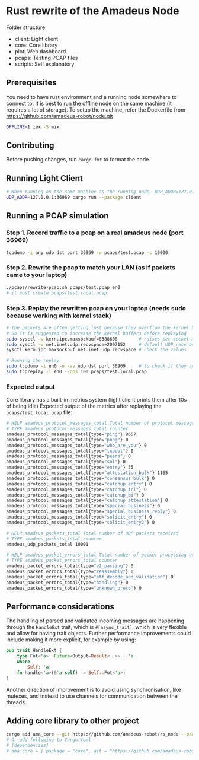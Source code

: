 # Rust rewrite of the Amadeus Node

Folder structure:

- client: Light client
- core: Core library
- plot: Web dashboard
- pcaps: Testing PCAP files
- scripts: Self explanatory

## Prerequisites

You need to have rust environment and a running node somewhere to connect to.
It is best to run the offline node on the same machine (it requires a lot of storage).
To setup the machine, refer the Dockerfile from https://github.com/amadeus-robot/node.git

```bash
OFFLINE=1 iex -S mix
```

## Contributing

Before pushing changes, run `cargo fmt` to format the code.

## Running Light Client

```bash
# When running on the same machine as the running node, UDP_ADDR=127.0.0.1:36969 is added by default
UDP_ADDR=127.0.0.1:36969 cargo run --package client
```

## Running a PCAP simulation

### Step 1. Record traffic to a pcap on a real amadeus node (port 36969)

```bash
tcpdump -i any udp dst port 36969 -w pcaps/test.pcap -c 10000
```

### Step 2. Rewrite the pcap to match your LAN (as if packets came to your laptop)

```bash
./pcaps/rewrite-pcap.sh pcaps/test.pcap en0
# it must create pcaps/test.local.pcap
```

### Step 3. Replay the rewritten pcap on your laptop (needs sudo because working with kernel stack)

```bash
# The packets are often getting lost because they overflow the kernel buffers
# So it is suggested to increase the kernel buffers before replaying
sudo sysctl -w kern.ipc.maxsockbuf=8388608        # raises per-socket max
sudo sysctl -w net.inet.udp.recvspace=2097152     # default UDP recv buffer (per-socket)
sysctl kern.ipc.maxsockbuf net.inet.udp.recvspace # check the values

# Running the replay
sudo tcpdump -i en0 -n -vv udp dst port 36969     # to check if they are flowing
sudo tcpreplay -i en0 --pps 100 pcaps/test.local.pcap
```

### Expected output

Core library has a built-in metrics system (light client prints them after 10s of being idle)
Expected output of the metrics after replaying the `pcaps/test.local.pcap` file:

```bash
# HELP amadeus_protocol_messages_total Total number of protocol messages handled by type
# TYPE amadeus_protocol_messages_total counter
amadeus_protocol_messages_total{type="ping"} 8657
amadeus_protocol_messages_total{type="pong"} 0
amadeus_protocol_messages_total{type="who_are_you"} 0
amadeus_protocol_messages_total{type="txpool"} 0
amadeus_protocol_messages_total{type="peers"} 0
amadeus_protocol_messages_total{type="sol"} 0
amadeus_protocol_messages_total{type="entry"} 35
amadeus_protocol_messages_total{type="attestation_bulk"} 1165
amadeus_protocol_messages_total{type="consensus_bulk"} 0
amadeus_protocol_messages_total{type="catchup_entry"} 0
amadeus_protocol_messages_total{type="catchup_tri"} 0
amadeus_protocol_messages_total{type="catchup_bi"} 0
amadeus_protocol_messages_total{type="catchup_attestation"} 0
amadeus_protocol_messages_total{type="special_business"} 0
amadeus_protocol_messages_total{type="special_business_reply"} 0
amadeus_protocol_messages_total{type="solicit_entry"} 0
amadeus_protocol_messages_total{type="solicit_entry2"} 0

# HELP amadeus_packets_total Total number of UDP packets received
# TYPE amadeus_packets_total counter
amadeus_udp_packets_total 10001

# HELP amadeus_packet_errors_total Total number of packet processing errors by type
# TYPE amadeus_packet_errors_total counter
amadeus_packet_errors_total{type="v2_parsing"} 0
amadeus_packet_errors_total{type="reassembly"} 0
amadeus_packet_errors_total{type="etf_decode_and_validation"} 0
amadeus_packet_errors_total{type="handling"} 0
amadeus_packet_errors_total{type="unknown_proto"} 0
```

## Performance considerations

The handling of parsed and validated incoming messages are happening through the
`HandleExt` trait, which is `#[async_trait]`, which is very flexible and allow
for having trait objects. Further performance improvements could include making
it more explicit, for example by using:

```rust
pub trait HandleExt {
    type Fut<'a>: Future<Output=Result<..>> + 'a
    where
        Self: 'a;
    fn handle<'a>(&'a self) -> Self::Fut<'a>;
}
```

Another direction of improvement is to avoid using synchronisation, like mutexes,
and instead to use channels for communication between the threads.

## Adding core library to other project

```bash
cargo add ama_core --git https://github.com/amadeus-robot/rs_node --package core --branch main
# Or add following to Cargo.toml
# [dependencies]
# ama_core = { package = "core", git = "https://github.com/amadeus-robot/rs_node", branch = "main" }
```